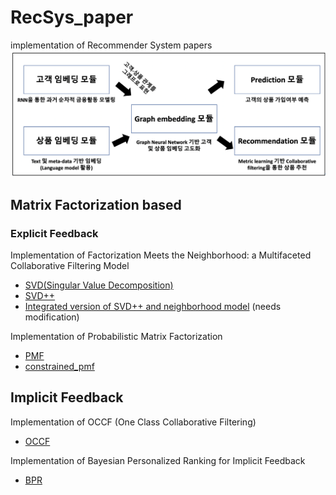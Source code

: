 # RecSys_paper
implementation of Recommender System papers
![recsys](./img/recsys.png)

## Matrix Factorization based
### Explicit Feedback
Implementation of Factorization Meets the Neighborhood: a Multifaceted Collaborative Filtering Model  
* [SVD(Singular Value Decomposition)](https://github.com/Namkyeong/RecSys_paper/blob/main/MatrixFactorization/SVD.ipynb)  
* [SVD++](https://github.com/Namkyeong/RecSys_paper/blob/main/MatrixFactorization/SVDpp.ipynb)  
* [Integrated version of SVD++ and neighborhood model](https://github.com/Namkyeong/RecSys_paper/blob/main/MatrixFactorization/SVD_integrated_v2.ipynb) (needs modification)  
  
  
Implementation of Probabilistic Matrix Factorization  
* [PMF](https://github.com/Namkyeong/RecSys_paper/blob/main/MatrixFactorization/pmf.ipynb)   
* [constrained_pmf](https://github.com/Namkyeong/RecSys_paper/blob/main/MatrixFactorization/constrained_pmf.ipynb)  
  

## Implicit Feedback
Implementation of OCCF (One Class Collaborative Filtering)
* [OCCF](https://github.com/Namkyeong/RecSys_paper/blob/main/MatrixFactorization/OCCF.ipynb)  
  
  
Implementation of Bayesian Personalized Ranking for Implicit Feedback
* [BPR](https://github.com/Namkyeong/RecSys_paper/blob/main/MatrixFactorization/BPRwithMF.ipynb)  
